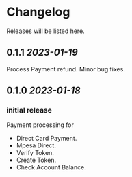 # Changelog

Releases will be listed here.

## 0.1.1 _2023-01-19_

Process Payment refund.
Minor bug fixes.

## 0.1.0 _2023-01-18_

### initial release

Payment processing for

- Direct Card Payment.
- Mpesa Direct.
- Verify Token.
- Create Token.
- Check Account Balance.